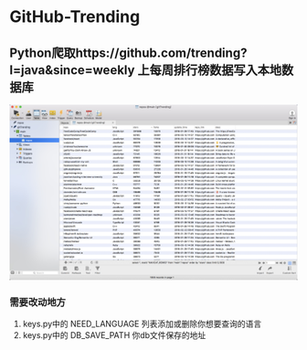 # GitHub-Trending
## Python爬取https://github.com/trending?l=java&amp;since=weekly 上每周排行榜数据写入本地数据库

![avatar](./trending.jpg)

### 需要改动地方
1. keys.py中的 NEED_LANGUAGE 列表添加或删除你想要查询的语言
2. keys.py中的 DB_SAVE_PATH 你db文件保存的地址
